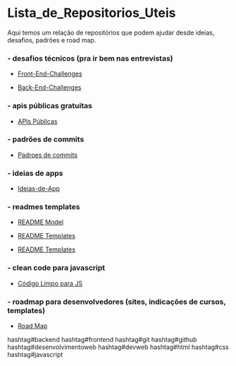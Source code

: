 # Lista_de_Repositorios_Uteis
Aqui temos um relação de repositórios que podem ajudar desde ideias, desafios, padrões e road map.

### **- desafios técnicos (pra ir bem nas entrevistas)**

* [Front-End-Challenges](https://lnkd.in/dxX7Dfm8)
  
* [Back-End-Challenges](https://lnkd.in/dBzmY-TQ)

### **- apis públicas gratuitas**

* [APIs Públicas](https://lnkd.in/dhPy3k-5)

### **- padrões de commits**

* [Padroes de commits](https://lnkd.in/dD_TBheh)

### **- ideias de apps**

* [Ideias-de-App](https://lnkd.in/d8RV4YBD)

### **- readmes templates**

* [README Model](https://lnkd.in/dE6mjQCr)

* [README Templates](https://lnkd.in/d25acy2w)

* [README Templates ](https://lnkd.in/dd8fNysa)



### **- clean code para javascript**

* [Código Limpo para JS](https://lnkd.in/d8dcD_cj)

### **- roadmap para desenvolvedores (sites, indicações de cursos, templates)**

* [Road Map](https://lnkd.in/dsP2itbY)

hashtag#backend 
hashtag#frontend
hashtag#git
hashtag#github
hashtag#desenvolvimentoweb
hashtag#devweb
hashtag#html
hashtag#css
hashtag#javascript
